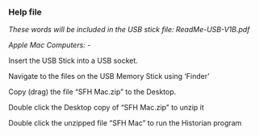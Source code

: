 ### **Help file**

*These words will be included in the USB stick file:
ReadMe-USB-V1B.pdf*

_Apple Mac Computers: -_

Insert the USB Stick into a USB socket.

Navigate to the files on the USB Memory Stick using ‘Finder’

Copy (drag) the file “SFH Mac.zip” to the Desktop.

Double click the Desktop copy of “SFH Mac.zip” to unzip it

Double click the unzipped file “SFH Mac” to run the Historian program
